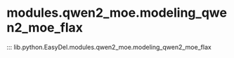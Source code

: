 # modules.qwen2_moe.modeling_qwen2_moe_flax
::: lib.python.EasyDel.modules.qwen2_moe.modeling_qwen2_moe_flax